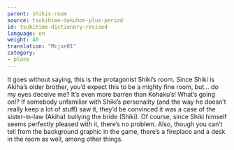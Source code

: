 ```yaml
---
parent: shikis-room
source: tsukihime-dokuhon-plus-period
id: tsukihime-dictionary-revised
language: en
weight: 40
translation: "Mcjon01"
category:
- place
---
```


It goes without saying, this is the protagonist Shiki’s room.
Since Shiki is Akiha’s older brother, you’d expect this to be a mighty fine room, but… do my eyes deceive me? It’s even more barren than Kohaku’s! What’s going on!? If somebody unfamiliar with Shiki’s personality (and the way he doesn’t really keep a lot of stuff) saw it, they’d be convinced it was a case of the sister-in-law (Akiha) bullying the bride (Shiki). Of course, since Shiki himself seems perfectly pleased with it, there’s no problem. Also, though you can’t tell from the background graphic in the game, there’s a fireplace and a desk in the room as well, among other things.
